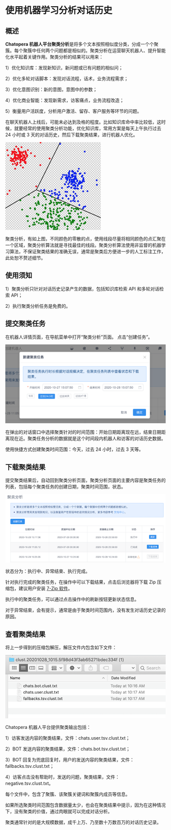 # 使用机器学习分析对话历史

## 概述

**Chatopera 机器人平台聚类分析**是将多个文本按照相似度分类，分成一个个聚簇。每个聚簇中任何两个问题都是相似的。聚类分析在运营聊天机器人、提升智能化水平起着关键作用。聚类分析的结果可以用来：

1）优化知识库：发现新知识，新问题或已有问题的相似问；

2）优化多轮对话脚本：发现对话流程，话术，业务流程需求；

3）优化意图识别：新的意图，意图中的参数；

4）优化商业智能：发现新需求，访客痛点，业务流程改造；

5）衡量用户活跃度，分析用户激活、留存、客户服务等环节的问题。

在聊天机器人上线后，可能未必达到及格的程度。比如知识库命中率比较低，这时候，就要经常的使用聚类分析功能，优化知识库，常用方案是每天上午执行过去 24 小时或 3 天的对话历史，然后下载聚类结果，进行机器人优化。

<img width="300" src="../../../images/products/platform/lattice-1.png" alt="聚类分析形象图"/>

聚类分析，有如上图，不同颜色的零散的点，使用线段尽量将相同颜色的点汇聚在一个区域，聚类分析算法就是寻找最佳的线段。聚类分析算法使用非监督的机器学习算法，不保证聚类结果的准确无误，通常是聚类后方便进一步的人工标注工作，此处恕不赘述细节。

## 使用须知

1）聚类分析只针对对话历史记录产生的数据，包括知识库检索 API 和多轮对话检索 API；

2）执行聚类分析任务是免费的。

## 提交聚类任务

在机器人详情页面，在导航菜单中打开“聚类分析”页面。
点击“创建任务”。

<img width="600" src="../../../images/products/platform/lattice-2.png" alt=""/>

在弹出的对话窗口中选择聚类针对的时间范围：开始日期距离现在远，结束日期距离现在近。聚类任务分析的数据就是这个时间段内机器人和访客的对话历史数据。

使用快捷方式创建聚类时间范围：今天，过去 24 小时，过去 3 天等。

## 下载聚类结果

提交聚类结果后，自动回到聚类分析页面，聚类分析页面的主要内容是聚类任务的列表，包括每个聚类任务的创建日期，聚类时间范围，状态。

<img width="600" src="../../../images/products/platform/lattice-4.png" alt=""/>

状态分为：执行中、异常结束、执行完成。

针对执行完成的聚类任务，在操作中可以下载结果，点击后浏览器将下载 Zip 压缩包，建议用户安装 [7-Zip 软件](https://www.7-zip.org/)。

执行中的聚类任务，可以通过点击操作中的刷新按钮更新状态信息。

对于异常结束，会有提示，通常是由于聚类时间范围内，没有发生对话历史记录的原因。

## 查看聚类结果

将上一步得到的压缩包解压，解压文件内包含如下文件：

<img width="600" src="../../../images/products/platform/lattice-3.png" alt=""/>

Chatopera 机器人平台提供聚类输出包括：

1）访客发送内容的聚类结果，文件：chats.user.tsv.clust.txt；

2）BOT 发送内容的聚类结果，文件：chats.bot.tsv.clust.txt；

3）BOT 回复为兜底回复时，用户的发送内容的聚类结果，文件：fallbacks.tsv.clust.txt；

4）访客点击没有帮助时，发送的问题，聚类结果，文件：negative.tsv.clust.txt。

每个文件中，包含了聚簇、该聚簇关键词和聚簇内成员等信息。

如果所选聚类时间范围包含数据量太少，也会在聚类结果中提示，因为在这种情况下，没有聚类的价值，通过肉眼就可以完成对话分析。

聚类通常针对的是大规模数据，成千上万、乃至数十万数百万的对话历史记录。
